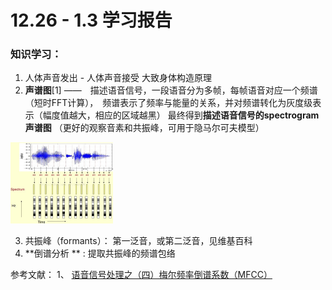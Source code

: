 # 12.26 - 1.3 学习报告

### 知识学习：



1. 人体声音发出 - 人体声音接受 大致身体构造原理
2.  **声谱图**[1]  ——　描述语音信号，一段语音分为多帧，每帧语音对应一个频谱（短时FFT计算），　频谱表示了频率与能量的关系，并对频谱转化为灰度级表示（幅度值越大，相应的区域越黑） 最终得到**描述语音信号的spectrogram声谱图**  （更好的观察音素和共振峰，可用于隐马尔可夫模型）

<img src="12.26-1.3.assets/Center.jpeg" alt="img" style="zoom:25%;" />

3. 共振峰（formants）： 第一泛音，或第二泛音，见维基百科
4. **倒谱分析 ** :   提取共振峰的频谱包络

参考文献： 1、 [语音信号处理之（四）梅尔频率倒谱系数（MFCC）](https://blog.csdn.net/zouxy09/article/details/9156785)

